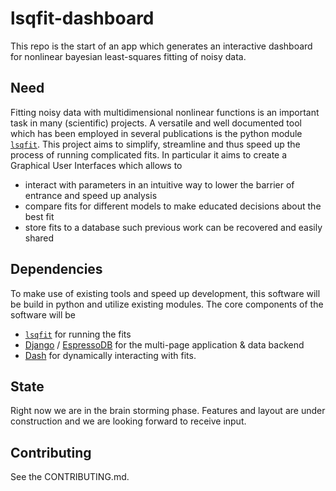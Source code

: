 # lsqfit-dashboard

This repo is the start of an app which generates an interactive dashboard for nonlinear bayesian least-squares fitting of noisy data.

## Need

Fitting noisy data with multidimensional nonlinear functions is an important task in many (scientific) projects.
A versatile and well documented tool which has been employed in several publications is the python module [`lsqfit`](https://github.com/gplepage/lsqfit/tree/v11.5.1).
This project aims to simplify, streamline and thus speed up the process of running complicated fits.
In particular it aims to create a Graphical User Interfaces which allows to

* interact with parameters in an intuitive way to lower the barrier of entrance and speed up analysis
* compare fits for different models to make educated decisions about the best fit
* store fits to a database such previous work can be recovered and easily shared

## Dependencies

To make use of existing tools and speed up development, this software will be build in python and utilize existing modules.
The core components of the software will be

* [`lsqfit`](https://github.com/gplepage/lsqfit/tree/v11.5.1) for running the fits
* [Django](https://www.djangoproject.com) / [EspressoDB](https://github.com/callat-qcd/espressodb) for the multi-page application & data backend
* [Dash](https://plotly.com/dash/) for dynamically interacting with fits.

## State

Right now we are in the brain storming phase.
Features and layout are under construction and we are looking forward to receive input.

## Contributing

See the CONTRIBUTING.md.
